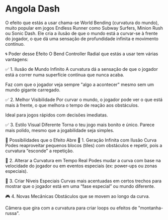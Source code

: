 # Angola Dash

O efeito que estás a usar chama-se World Bending (curvatura do mundo), muito popular em jogos Endless Runner como Subway Surfers, Minion Rush ou Sonic Dash. Ele cria a ilusão de que o mundo está a curvar-se à frente do jogador, o que dá uma sensação de profundidade infinita e movimento contínuo.

🌀 Poder desse Efeito
O Bend Controller Radial que estás a usar tem várias vantagens:

✅ 1. Ilusão de Mundo Infinito
A curvatura dá a sensação de que o jogador está a correr numa superfície contínua que nunca acaba.

Faz com que o jogador veja sempre "algo a acontecer" mesmo sem um mundo gigante carregado.

✅ 2. Melhor Visibilidade
Por curvar o mundo, o jogador pode ver o que está mais à frente, o que melhora o tempo de reação aos obstáculos.

Ideal para jogos rápidos com decisões imediatas.

✅ 3. Estilo Visual Diferente
Torna o teu jogo mais bonito e único. Parece mais polido, mesmo que a jogabilidade seja simples.

🔧 Possibilidades que o Efeito Abre
🔄 1. Geração Infinita com Ilusão Curva
Podes reaproveitar pequenos blocos (tiles) com obstáculos e repetir, pois a curvatura “esconde” a repetição.

🚀 2. Alterar a Curvatura em Tempo Real
Podes mudar a curva com base na velocidade do jogador ou em eventos especiais (ex: power-ups ou zonas especiais).

🌌 3. Criar Níveis Especiais
Curvas mais acentuadas em certos trechos para mostrar que o jogador está em uma “fase especial” ou mundo diferente.

🎮 4. Novas Mecânicas
Obstáculos que se movem ao longo da curva.

Câmera que gira com a curvatura para criar loops ou efeitos de "montanha-russa".


